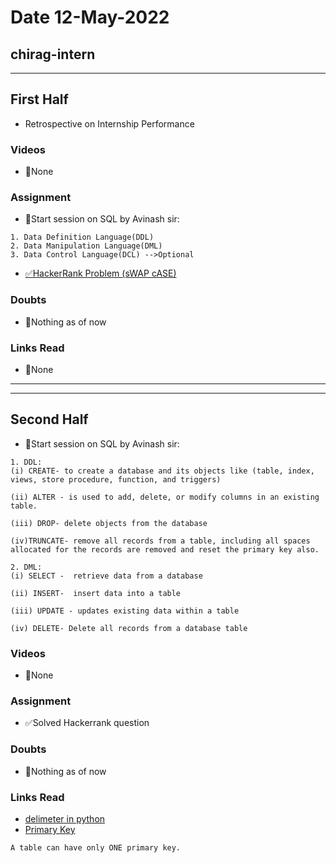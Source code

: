 # Date 12-May-2022

## chirag-intern

<hr>

## First Half

- Retrospective on Internship Performance

### Videos

- 🚫None

### Assignment

- 🔄Start session on SQL by Avinash sir:

```
1. Data Definition Language(DDL)
2. Data Manipulation Language(DML)
3. Data Control Language(DCL) -->Optional
```

- [✅HackerRank Problem (sWAP cASE)](https://github.com/sp18-interns/chirag-intern/tree/main/12-May-2022/HackerRank%20Problem)

### Doubts

- 🚫Nothing as of now

### Links Read

- 🚫None

<hr>
<hr>

## Second Half

- 🔄Start session on SQL by Avinash sir:

```
1. DDL:
(i) CREATE- to create a database and its objects like (table, index, views, store procedure, function, and triggers)

(ii) ALTER - is used to add, delete, or modify columns in an existing table.

(iii) DROP- delete objects from the database

(iv)TRUNCATE- remove all records from a table, including all spaces allocated for the records are removed and reset the primary key also.

2. DML:
(i) SELECT -  retrieve data from a database

(ii) INSERT-  insert data into a table

(iii) UPDATE - updates existing data within a table

(iv) DELETE- Delete all records from a database table

```

### Videos

- 🚫None

### Assignment

- ✅Solved Hackerrank question

### Doubts

- 🚫Nothing as of now

### Links Read

- [delimeter in python](https://www.w3resource.com/python-exercises/re/python-re-exercise-47.php#:~:text=Note%20%3A%20A%20delimiter%20is%20a,sequence%20of%20comma%2Dseparated%20values.)
- [Primary Key](https://www.w3schools.com/sql/sql_primarykey.ASP)

```
A table can have only ONE primary key.
```
